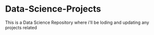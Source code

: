 # Data-Science-Projects
This is a Data Science Repository where i'll be loding and updating any projects related

